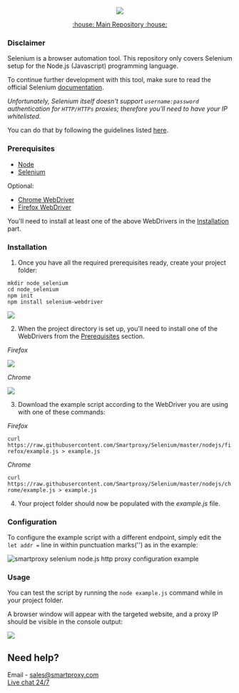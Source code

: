 <p align="center">
    <a href="https://smartproxy.com/"><img src="https://snipboard.io/3IyORg.jpg"></a>
  </a>
</p>

<p align="center">
    <a href="https://github.com/Smartproxy/Smartproxy"> :house: Main Repository :house: </a>
</p>

### Disclaimer

Selenium is a browser automation tool. This repository only covers Selenium setup for the Node.js (Javascript) programming language.

To continue further development with this tool, make sure to read the official Selenium [documentation](https://github.com/SeleniumHQ/selenium/tree/master/javascript/node/selenium-webdriver).

*Unfortunately, Selenium itself doesn't support `username:password` authentication for `HTTP/HTTPs` proxies; therefore you'll need to have your IP whitelisted.*

You can do that by following the guidelines listed [here](https://help.smartproxy.com/docs/residential-authentication-methods).

### Prerequisites

- [Node](https://nodejs.org/en/download/)
- [Selenium](https://github.com/SeleniumHQ/selenium/tree/master/javascript/node/selenium-webdriver#installation)

Optional:
- [Chrome WebDriver](https://www.npmjs.com/package/chromedriver#building-and-installing)
- [Firefox WebDriver](https://www.npmjs.com/package/geckodriver#install)

You'll need to install at least one of the above WebDrivers in the [Installation](#installation) part.

### Installation

1. Once you have all the required prerequisites ready, create your project folder:

```
mkdir node_selenium
cd node_selenium
npm init
npm install selenium-webdriver
```
<img src="https://i.imgur.com/53kgOXn.png">

2. When the project directory is set up, you'll need to install one of the WebDrivers from the [Prerequisites](#prerequisites) section.

*Firefox*

<img src="https://i.imgur.com/I9czv1a.png">

*Chrome*

<img src="https://i.imgur.com/ALgnAQf.png">

3. Download the example script according to the WebDriver you are using with one of these commands: 

*Firefox*

```curl https://raw.githubusercontent.com/Smartproxy/Selenium/master/nodejs/firefox/example.js > example.js```

*Chrome*

```curl https://raw.githubusercontent.com/Smartproxy/Selenium/master/nodejs/chrome/example.js > example.js```

4. Your project folder should now be populated with the *example.js* file.

### Configuration

To configure the example script with a different endpoint, simply edit the `let addr =` line in within punctuation marks('') as in the example:

<img src="https://i.imgur.com/rBL5rWw.png" alt="smartproxy selenium node.js http proxy configuration example">

### Usage

You can test the script by running the `node example.js` command while in your project folder.

A browser window will appear with the targeted website, and a proxy IP should be visible in the console output:

<img src="https://i.imgur.com/7Na6wEN.png">

## Need help?
Email - sales@smartproxy.com
<br><a href="https://smartproxy.com">Live chat 24/7</a>
